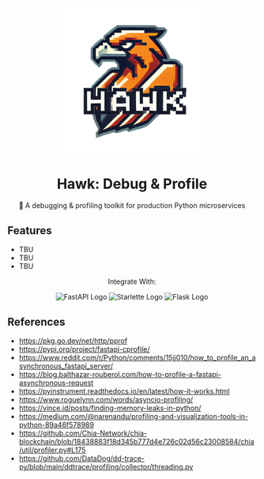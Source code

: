 <div align="center">
    <img src="assets/logo/hawk-debug_transparent_bg.png" width="300px" alt="Hawk Debug Toolkit For Python" />
    <h1>Hawk: Debug & Profile</h1>
    <p>🦅 A debugging & profiling toolkit for production Python microservices</p>
</div>

## Features

- TBU
- TBU
- TBU

<div align="center">
    <p>Integrate With:</p>
    <p align="center">
        <img src="https://fastapi.tiangolo.com/img/logo-margin/logo-teal.png" width="150px" alt="FastAPI Logo" />
        <img src="https://www.starlette.io/img/starlette.png" width="150px" alt="Starlette Logo" />
        <img src="https://flask.palletsprojects.com/en/3.0.x/_images/flask-horizontal.png" width="150px" alt="Flask Logo" />
    </p>
</div>

## References

- https://pkg.go.dev/net/http/pprof
- https://pypi.org/project/fastapi-cprofile/
- https://www.reddit.com/r/Python/comments/15jj010/how_to_profile_an_asynchronous_fastapi_server/
- https://blog.balthazar-rouberol.com/how-to-profile-a-fastapi-asynchronous-request
- https://pyinstrument.readthedocs.io/en/latest/how-it-works.html
- https://www.roguelynn.com/words/asyncio-profiling/
- https://vince.id/posts/finding-memory-leaks-in-python/
- https://medium.com/@narenandu/profiling-and-visualization-tools-in-python-89a46f578989
- https://github.com/Chia-Network/chia-blockchain/blob/18438883f18d345b777d4e726c02d56c23008584/chia/util/profiler.py#L175
- https://github.com/DataDog/dd-trace-py/blob/main/ddtrace/profiling/collector/threading.py
